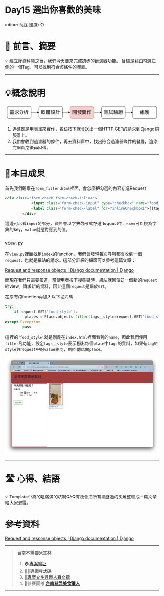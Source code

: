 # Day15 選出你喜歡的美味

editor: 劭庭
進度: 🌔

# 🏁 前言、摘要

<aside>
💡 建立好資料庫之後，我們今天要來完成初步的篩選器功能。
目標是藉由勾選左側的一個Tag，可以找到符合該條件的餐廳。

</aside>

---

# 💡概念說明

![Untitled](Day15%20%E9%81%B8%E5%87%BA%E4%BD%A0%E5%96%9C%E6%AD%A1%E7%9A%84%E7%BE%8E%E5%91%B3%200b376674d25c4551886bfef1bc5f488a/Untitled.png)

1. 過濾器是用表單來實作，按鈕按下就會送出一個HTTP GET的請求到Django伺服器上。
2. 我們會收到過濾器的條件，再去資料庫中，找出符合過濾器條件的餐廳，渲染完網頁之後再回傳。

---

# 🌟本日成果

首先我們觀察在`form_filter.html`裡面，會怎麼把勾選的內容存進Request

```html
<div class="form-check form-check-inline">
            <input class="form-check-input" type="checkbox" name="food_style" value={{tag.style}}>
            <label class="form-check-label" for="inlineCheckbox1">{{tag.name}}</label>
        </div>
```

這邊可以看`input`的部分，資料會以字典的形式存進Request中，`name`可以視為字典的key，`value`就是對應到的值。

### `view.py`

在`view.py`裡面找到`index`的function，我們會發現每次呼叫都會收到一個`request`，也就是網站的請求。這部分詳細的細節可以參考這篇文章：

[Request and response objects | Django documentation | Django](https://docs.djangoproject.com/en/4.1/ref/request-response/#django.http.QueryDict)

而現在我們只需要知道，當使用者按下搜尋鍵時，網站就回傳送一個新的`request`給view，請求新的資料，因此這個`request`是屬於`GET`。

在原有的function內加入以下程式碼

```python
try:
    if request.GET['food_style']:
         places = Place.objects.filter(tags__style=request.GET['food_style'])
except Exception:
        pass
```

這裡的`’food_style’`就是剛剛在`index.html`裡面看到的`name`，因此我們使用`filter`的功能，設定`tags__style`表示撈出每個`place`中`tags`的資料，如果有`tag的style`與`request`中的`value`相同，則回傳此間`place`。

![截圖 2022-09-30 下午10.20.40.png](Day15%20%E9%81%B8%E5%87%BA%E4%BD%A0%E5%96%9C%E6%AD%A1%E7%9A%84%E7%BE%8E%E5%91%B3%200b376674d25c4551886bfef1bc5f488a/%25E6%2588%25AA%25E5%259C%2596_2022-09-30_%25E4%25B8%258B%25E5%258D%258810.20.40.png)

---

# 🛣️ 心得、結語

<aside>
💡 Template中真的是滿滿的坑啊QAQ有機會把所有經歷過的災難整理成一篇文章給大家避雷。

</aside>

# 參考資料

[Request and response objects | Django documentation | Django](https://docs.djangoproject.com/en/4.1/ref/request-response/#django.http.QueryDict)

---

> **台南不需要米其林**
> 
> 1. 🏠[專案網址](https://tnfood.pythonanywhere.com/food/)
> 2. 🧑‍💻[專案程式碼](https://github.com/yen900611/TNFood_DJ) 
> 3. 📁[專案文件與鐵人賽文章](https://github.com/yen900611/TNFood)
> 4. 👥參賽團隊 ****[台南巷弄美食獵人](https://ithelp.ithome.com.tw/2022ironman/signup/team/256)****

---